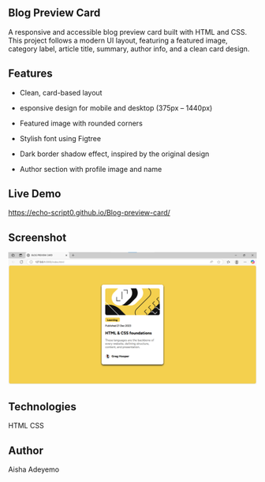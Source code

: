 ##  Blog Preview Card 
A responsive and accessible blog preview card built with HTML and CSS. This project follows a modern UI layout, featuring a featured image, category label, article title, summary, author info, and a clean card design.

## Features
- Clean, card-based layout

- esponsive design for mobile and desktop (375px – 1440px)

- Featured image with rounded corners

- Stylish font using Figtree

- Dark border shadow effect, inspired by the original design

- Author section with profile image and name

## Live Demo
https://echo-script0.github.io/Blog-preview-card/

## Screenshot
![Preview](screenshot.png)

## Technologies
HTML
CSS

## Author
Aisha Adeyemo
